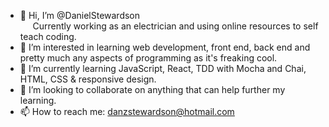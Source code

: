 - 👋 Hi, I’m @DanielStewardson <br>
&nbsp;&nbsp;&nbsp;&nbsp;&nbsp;Currently working as an electrician and using online resources to self teach coding.
- 👀 I’m interested in learning web development, front end, back end and pretty much any aspects of programming as it's freaking cool.
- 🌱 I’m currently learning JavaScript, React, TDD with Mocha and Chai, HTML, CSS & responsive design.
- 💞️ I’m looking to collaborate on anything that can help further my learning.
- 📫 How to reach me: danzstewardson@hotmail.com

<!---
DanielStewardson/DanielStewardson is a ✨ special ✨ repository because its `README.md` (this file) appears on your GitHub profile.
You can click the Preview link to take a look at your changes.
--->
